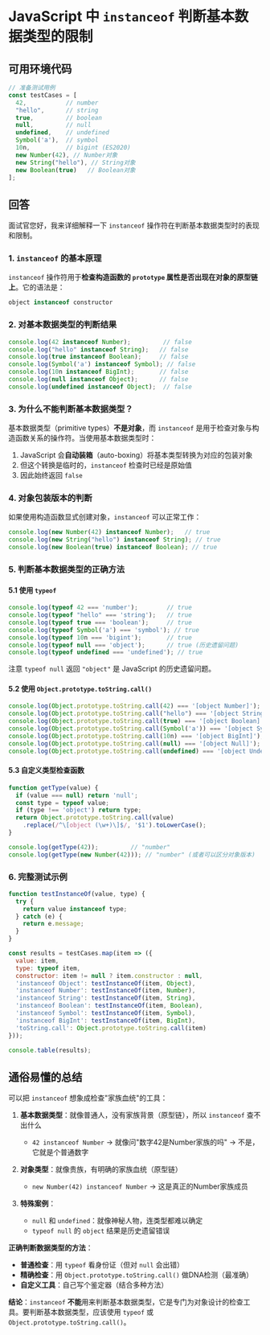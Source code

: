 # JavaScript 中 `instanceof` 判断基本数据类型的限制

## 可用环境代码

```javascript
// 准备测试用例
const testCases = [
  42,           // number
  "hello",      // string
  true,         // boolean
  null,         // null
  undefined,    // undefined
  Symbol('a'),  // symbol
  10n,          // bigint (ES2020)
  new Number(42), // Number对象
  new String("hello"), // String对象
  new Boolean(true)   // Boolean对象
];
```

## 回答

面试官您好，我来详细解释一下 `instanceof` 操作符在判断基本数据类型时的表现和限制。

### 1. `instanceof` 的基本原理

`instanceof` 操作符用于**检查构造函数的 `prototype` 属性是否出现在对象的原型链上**。它的语法是：

```javascript
object instanceof constructor
```

### 2. 对基本数据类型的判断结果

```javascript
console.log(42 instanceof Number);         // false
console.log("hello" instanceof String);   // false
console.log(true instanceof Boolean);     // false
console.log(Symbol('a') instanceof Symbol); // false
console.log(10n instanceof BigInt);       // false
console.log(null instanceof Object);      // false
console.log(undefined instanceof Object);  // false
```

### 3. 为什么不能判断基本数据类型？

基本数据类型（primitive types）**不是对象**，而 `instanceof` 是用于检查对象与构造函数关系的操作符。当使用基本数据类型时：

1. JavaScript 会**自动装箱**（auto-boxing）将基本类型转换为对应的包装对象
2. 但这个转换是临时的，`instanceof` 检查时已经是原始值
3. 因此始终返回 `false`

### 4. 对象包装版本的判断

如果使用构造函数显式创建对象，`instanceof` 可以正常工作：

```javascript
console.log(new Number(42) instanceof Number);   // true
console.log(new String("hello") instanceof String); // true
console.log(new Boolean(true) instanceof Boolean); // true
```

### 5. 判断基本数据类型的正确方法

#### 5.1 使用 `typeof`

```javascript
console.log(typeof 42 === 'number');        // true
console.log(typeof "hello" === 'string');   // true
console.log(typeof true === 'boolean');     // true
console.log(typeof Symbol('a') === 'symbol'); // true
console.log(typeof 10n === 'bigint');       // true
console.log(typeof null === 'object');      // true (历史遗留问题)
console.log(typeof undefined === 'undefined'); // true
```

注意 `typeof null` 返回 `"object"` 是 JavaScript 的历史遗留问题。

#### 5.2 使用 `Object.prototype.toString.call()`

```javascript
console.log(Object.prototype.toString.call(42) === '[object Number]'); // true
console.log(Object.prototype.toString.call("hello") === '[object String]'); // true
console.log(Object.prototype.toString.call(true) === '[object Boolean]'); // true
console.log(Object.prototype.toString.call(Symbol('a')) === '[object Symbol]'); // true
console.log(Object.prototype.toString.call(10n) === '[object BigInt]'); // true
console.log(Object.prototype.toString.call(null) === '[object Null]'); // true
console.log(Object.prototype.toString.call(undefined) === '[object Undefined]'); // true
```

#### 5.3 自定义类型检查函数

```javascript
function getType(value) {
  if (value === null) return 'null';
  const type = typeof value;
  if (type !== 'object') return type;
  return Object.prototype.toString.call(value)
    .replace(/^\[object (\w+)\]$/, '$1').toLowerCase();
}

console.log(getType(42));         // "number"
console.log(getType(new Number(42))); // "number" (或者可以区分对象版本)
```

### 6. 完整测试示例

```javascript
function testInstanceOf(value, type) {
  try {
    return value instanceof type;
  } catch (e) {
    return e.message;
  }
}

const results = testCases.map(item => ({
  value: item,
  type: typeof item,
  constructor: item != null ? item.constructor : null,
  'instanceof Object': testInstanceOf(item, Object),
  'instanceof Number': testInstanceOf(item, Number),
  'instanceof String': testInstanceOf(item, String),
  'instanceof Boolean': testInstanceOf(item, Boolean),
  'instanceof Symbol': testInstanceOf(item, Symbol),
  'instanceof BigInt': testInstanceOf(item, BigInt),
  'toString.call': Object.prototype.toString.call(item)
}));

console.table(results);
```

## 通俗易懂的总结

可以把 `instanceof` 想象成检查"家族血统"的工具：

1. **基本数据类型**：就像普通人，没有家族背景（原型链），所以 `instanceof` 查不出什么
   - `42 instanceof Number` → 就像问"数字42是Number家族的吗" → 不是，它就是个普通数字

2. **对象类型**：就像贵族，有明确的家族血统（原型链）
   - `new Number(42) instanceof Number` → 这是真正的Number家族成员

3. **特殊案例**：
   - `null` 和 `undefined`：就像神秘人物，连类型都难以确定
   - `typeof null` 的 `object` 结果是历史遗留错误

**正确判断数据类型的方法**：

- **普通检查**：用 `typeof` 看身份证（但对 `null` 会出错）
- **精确检查**：用 `Object.prototype.toString.call()` 做DNA检测（最准确）
- **自定义工具**：自己写个鉴定器（结合多种方法）

**结论**：`instanceof` **不能**用来判断基本数据类型，它是专门为对象设计的检查工具。要判断基本数据类型，应该使用 `typeof` 或 `Object.prototype.toString.call()`。
